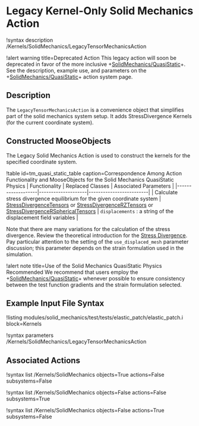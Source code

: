 # Legacy Kernel-Only Solid Mechanics Action

!syntax description /Kernels/SolidMechanics/LegacyTensorMechanicsAction

!alert warning title=Deprecated Action
This legacy action will soon be deprecated in favor of the more inclusive
+[SolidMechanics/QuasiStatic](/Physics/SolidMechanics/QuasiStatic/index.md)+.
See the description, example use, and parameters on the
+[SolidMechanics/QuasiStatic](/Physics/SolidMechanics/QuasiStatic/index.md)+ action system page.

## Description

The `LegacyTensorMechanicsAction` is a convenience object that simplifies part of
the solid mechanics system setup. It adds StressDivergence Kernels (for the
current coordinate system).

## Constructed MooseObjects

The Legacy Solid Mechanics Action is used to construct the kernels for the
specified coordinate system.

!table id=tm_quasi_static_table caption=Correspondence Among Action Functionality and MooseObjects for the Solid Mechanics QuasiStatic Physics
| Functionality     | Replaced Classes   | Associated Parameters   |
|-------------------|--------------------|-------------------------|
| Calculate stress divergence equilibrium for the given coordinate system | [StressDivergenceTensors](/StressDivergenceTensors.md) or [StressDivergenceRZTensors](/StressDivergenceRZTensors.md) or [StressDivergenceRSphericalTensors](/StressDivergenceRSphericalTensors.md) | `displacements` : a string of the displacement field variables |

Note that there are many variations for the calculation of the stress divergence.
Review the theoretical introduction for the
[Stress Divergence](solid_mechanics/StressDivergence.md).
Pay particular attention to the setting of the `use_displaced_mesh` parameter
discussion; this parameter depends on the strain formulation used in the simulation.

!alert note title=Use of the Solid Mechanics QuasiStatic Physics Recommended
We recommend that users employ the +[SolidMechanics/QuasiStatic](/Physics/SolidMechanics/QuasiStatic/index.md)+
whenever possible to ensure consistency between the test function gradients and
the strain formulation selected.

## Example Input File Syntax

!listing modules/solid_mechanics/test/tests/elastic_patch/elastic_patch.i block=Kernels

!syntax parameters /Kernels/SolidMechanics/LegacyTensorMechanicsAction

## Associated Actions

!syntax list /Kernels/SolidMechanics objects=True actions=False subsystems=False

!syntax list /Kernels/SolidMechanics objects=False actions=False subsystems=True

!syntax list /Kernels/SolidMechanics objects=False actions=True subsystems=False
